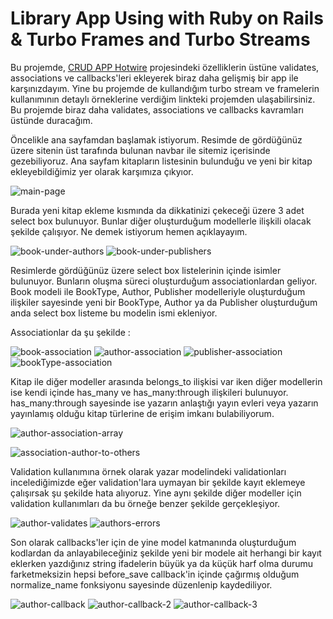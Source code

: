 # Library App Using with Ruby on Rails & Turbo Frames and Turbo Streams

Bu projemde, [CRUD APP Hotwire](https://github.com/sabricakir/CRUD-app-with-hotwire) projesindeki özelliklerin üstüne validates, associations ve callbacks'leri ekleyerek biraz daha gelişmiş bir app ile karşınızdayım. Yine bu projemde de kullandığım turbo stream ve framelerin kullanımının detaylı örneklerine verdiğim linkteki projemden ulaşabilirsiniz. Bu projemde biraz daha validates, associations ve callbacks kavramları üstünde duracağım.

Öncelikle ana sayfamdan başlamak istiyorum. Resimde de gördüğünüz üzere sitenin üst tarafında bulunan navbar ile sitemiz içerisinde gezebiliyoruz. Ana sayfam kitapların listesinin bulunduğu ve yeni bir kitap ekleyebildiğimiz yer olarak karşımıza çıkyıor.

![main-page](https://user-images.githubusercontent.com/84380549/161300828-d12d50ab-ff7e-401f-821d-0936f3b350ef.png)

Burada yeni kitap ekleme kısmında da dikkatinizi çekeceği üzere 3 adet select box bulunuyor. Bunlar diğer oluşturduğum modellerle ilişkili olacak şekilde çalışıyor. Ne demek istiyorum hemen açıklayayım.

![book-under-authors](https://user-images.githubusercontent.com/84380549/161301711-7a6c6c3e-4c11-4755-8820-5f60f683da9c.png)
![book-under-publishers](https://user-images.githubusercontent.com/84380549/161301718-869e26e2-ee0b-4812-bea5-0a8633d83717.png)

Resimlerde gördüğünüz üzere select box listelerinin içinde isimler bulunuyor. Bunların oluşma süreci oluşturduğum associationlardan geliyor. Book modeli ile BookType, Author, Publisher modelleriyle oluşturduğum ilişkiler sayesinde yeni bir BookType, Author ya da Publisher oluşturduğum anda select box listeme bu modelin ismi ekleniyor.

Associationlar da şu şekilde : 

![book-association](https://user-images.githubusercontent.com/84380549/161304973-2793198a-ddbb-49cf-8a3a-80a8330c5b46.png)
![author-association](https://user-images.githubusercontent.com/84380549/161304970-43c4d20c-37b1-4f82-9bfa-435e5beed2d6.png)
![publisher-association](https://user-images.githubusercontent.com/84380549/161304969-0e3073ff-d97a-4af3-9c8e-28ec95f9b625.png)
![bookType-association](https://user-images.githubusercontent.com/84380549/161304966-e28d58d2-5ffe-40b4-9f5c-f417b9856543.png)

Kitap ile diğer modeller arasında belongs_to ilişkisi var iken diğer modellerin ise kendi içinde has_many ve has_many:through ilişkileri bulunuyor. has_many:through sayesinde ise yazarın anlaştığı yayın evleri veya yazarın yayınlamış olduğu kitap türlerine de erişim imkanı bulabiliyorum.

![author-association-array](https://user-images.githubusercontent.com/84380549/161302795-b7f376e0-2e7a-40e6-bf84-bda5a2e61608.png)

![association-author-to-others](https://user-images.githubusercontent.com/84380549/161302673-d3bb377e-a1f8-4847-9a01-898af140eb7c.png)

Validation kullanımına örnek olarak yazar modelindeki validationları incelediğimizde eğer validation'lara uymayan bir şekilde kayıt eklemeye çalışırsak şu şekilde hata alıyoruz. Yine aynı şekilde diğer modeller için validation kullanımları da bu örneğe benzer şekilde gerçekleşiyor.

![author-validates](https://user-images.githubusercontent.com/84380549/161305456-8b6b4217-29d0-4c20-8701-039c933fc004.png)
![authors-errors](https://user-images.githubusercontent.com/84380549/161305453-51238705-49d4-4653-adba-a8fb3fa3aa91.png)

Son olarak callbacks'ler için de yine model katmanında oluşturduğum kodlardan da anlayabileceğiniz şekilde yeni bir modele ait herhangi bir kayıt eklerken yazdığınız string ifadelerin büyük ya da küçük harf olma durumu farketmeksizin hepsi before_save callback'in içinde çağırmış olduğum normalize_name fonksiyonu sayesinde düzenlenip kaydediliyor.

![author-callback](https://user-images.githubusercontent.com/84380549/161306141-93ca442c-ec91-40ad-9dde-78c70a4f3eb1.png)
![author-callback-2](https://user-images.githubusercontent.com/84380549/161306151-b06bd144-480e-4a79-a8da-3e87933acf46.png)
![author-callback-3](https://user-images.githubusercontent.com/84380549/161306381-b9356ab3-a21e-48eb-87e5-24d2a0cff072.png)


